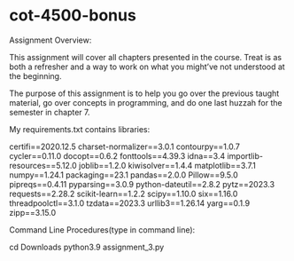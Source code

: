 # cot-4500-bonus

Assignment Overview:

This assignment will cover all chapters presented in the course. Treat is as both a refresher and a way to work on what you might’ve not understood at the beginning. 

The purpose of this assignment is to help you go over the previous taught material, go over concepts in programming, and do one last huzzah for the semester in chapter 7.

My requirements.txt contains libraries:

certifi==2020.12.5
charset-normalizer==3.0.1
contourpy==1.0.7
cycler==0.11.0
docopt==0.6.2
fonttools==4.39.3
idna==3.4
importlib-resources==5.12.0
joblib==1.2.0
kiwisolver==1.4.4
matplotlib==3.7.1
numpy==1.24.1
packaging==23.1
pandas==2.0.0
Pillow==9.5.0
pipreqs==0.4.11
pyparsing==3.0.9
python-dateutil==2.8.2
pytz==2023.3
requests==2.28.2
scikit-learn==1.2.2
scipy==1.10.0
six==1.16.0
threadpoolctl==3.1.0
tzdata==2023.3
urllib3==1.26.14
yarg==0.1.9
zipp==3.15.0

Command Line Procedures(type in command line):

cd Downloads
python3.9 assignment_3.py

